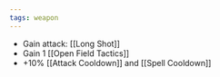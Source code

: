 ```yaml
---
tags: weapon
---
```


* Gain attack: [[Long Shot]]
* Gain 1 [[Open Field Tactics]]
* +10% [[Attack Cooldown]] and [[Spell Cooldown]]